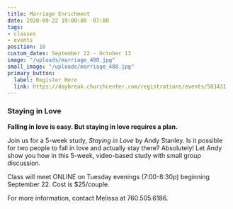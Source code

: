 ```yaml
---
title: Marriage Enrichment
date: 2020-09-22 19:00:00 -07:00
tags:
- classes
- events
position: 10
custom_dates: September 22 - October 13
image: "/uploads/marriage_480.jpg"
small_image: "/uploads/marriage_480.jpg"
primary_button:
  label: Register Here
  link: https://daybreak.churchcenter.com/registrations/events/503431
---
```


### **Staying in Love**

**Falling in love is easy. But staying in love requires a plan.**

Join us for a 5-week study, *Staying in Love* by Andy Stanley. Is it possible for two people to fall in love and actually stay there? Absolutely! Let Andy show you how in this 5-week, video-based study with small group discussion.

Class will meet ONLINE on Tuesday evenings (7:00-8:30p) beginning September 22. Cost is $25/couple.

For more information, contact Melissa at 760.505.6186.